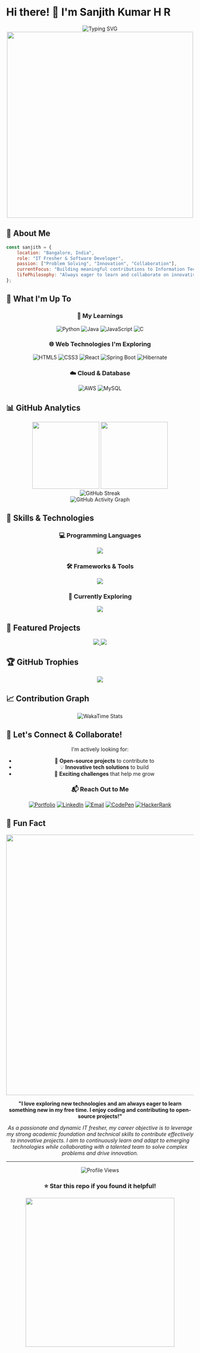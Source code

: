 # Hi there! 👋 I'm Sanjith Kumar H R

<div align="center">
  <img src="https://readme-typing-svg.herokuapp.com?font=Fira+Code&size=30&duration=3000&pause=1000&color=00D4FF&center=true&vCenter=true&width=600&lines=IT+Fresher+%7C+Software+Developer;Passionate+Problem+Solver;Always+Learning+New+Technologies;Building+Innovative+Solutions" alt="Typing SVG" />
</div>

<div align="center">
  <img src="https://user-images.githubusercontent.com/74038190/225813708-98b745f2-7d22-48cf-9150-083f1b00d6c9.gif" width="500">
</div>

## 🚀 About Me

```javascript
const sanjith = {
    location: "Bangalore, India",
    role: "IT Fresher & Software Developer",
    passion: ["Problem Solving", "Innovation", "Collaboration"],
    currentFocus: "Building meaningful contributions to Information Technology",
    lifePhilosophy: "Always eager to learn and collaborate on innovative projects!"
};
```

## 🎯 What I'm Up To

<div align="center">

### 🔭 My Learnings
![Python](https://img.shields.io/badge/Python-3776AB?style=for-the-badge&logo=python&logoColor=white)
![Java](https://img.shields.io/badge/Java-ED8B00?style=for-the-badge&logo=java&logoColor=white)
![JavaScript](https://img.shields.io/badge/JavaScript-F7DF1E?style=for-the-badge&logo=javascript&logoColor=black)
![C](https://img.shields.io/badge/C-00599C?style=for-the-badge&logo=c&logoColor=white)

### 🌐 Web Technologies I'm Exploring
![HTML5](https://img.shields.io/badge/HTML5-E34F26?style=for-the-badge&logo=html5&logoColor=white)
![CSS3](https://img.shields.io/badge/CSS3-1572B6?style=for-the-badge&logo=css3&logoColor=white)
![React](https://img.shields.io/badge/React-20232A?style=for-the-badge&logo=react&logoColor=61DAFB)
![Spring Boot](https://img.shields.io/badge/Spring_Boot-6DB33F?style=for-the-badge&logo=spring-boot&logoColor=white)
![Hibernate](https://img.shields.io/badge/Hibernate-59666C?style=for-the-badge&logo=hibernate&logoColor=white)

### ☁️ Cloud & Database
![AWS](https://img.shields.io/badge/AWS-232F3E?style=for-the-badge&logo=amazon-aws&logoColor=white)
![MySQL](https://img.shields.io/badge/MySQL-4479A1?style=for-the-badge&logo=mysql&logoColor=white)

</div>

## 📊 GitHub Analytics

<div align="center">
  <img height="180em" src="https://github-readme-stats.vercel.app/api?username=Sanjith7760&show_icons=true&theme=tokyonight&include_all_commits=true&count_private=true"/>
  <img height="180em" src="https://github-readme-stats.vercel.app/api/top-langs/?username=Sanjith7760&layout=compact&langs_count=8&theme=tokyonight"/>
</div>

<div align="center">
  <img src="https://github-readme-streak-stats.herokuapp.com/?user=Sanjith7760&theme=tokyonight" alt="GitHub Streak" />
</div>

<div align="center">
  <img src="https://github-readme-activity-graph.vercel.app/graph?username=Sanjith7760&theme=tokyo-night&bg_color=1a1b27&color=628fdb&line=628fdb&point=628fdb&area=true&hide_border=true" alt="GitHub Activity Graph" />
</div>

## 🎨 Skills & Technologies

<div align="center">

### 💻 Programming Languages
<img src="https://skillicons.dev/icons?i=c,java,python,js,html,css" />

### 🛠️ Frameworks & Tools
<img src="https://skillicons.dev/icons?i=react,spring,hibernate,mysql,aws,git,github,vscode,eclipse" />

### 🎯 Currently Exploring
<img src="https://skillicons.dev/icons?i=nodejs,docker,kubernetes,mongodb" />

</div>

## 🌟 Featured Projects

<div align="center">
  <a href="https://github.com/Sanjith7760/project1">
    <img src="https://github-readme-stats.vercel.app/api/pin/?username=Sanjith7760&repo=project1&theme=tokyonight" />
  </a>
  <a href="https://github.com/Sanjith7760/project2">
    <img src="https://github-readme-stats.vercel.app/api/pin/?username=Sanjith7760&repo=project2&theme=tokyonight" />
  </a>
</div>

## 🏆 GitHub Trophies

<div align="center">
  <img src="https://github-profile-trophy.vercel.app/?username=Sanjith7760&theme=tokyonight&no-frame=false&no-bg=false&margin-w=4" />
</div>

## 📈 Contribution Graph

<div align="center">
  <img src="https://github-readme-stats.vercel.app/api/wakatime?username=@Sanjith7760&theme=tokyonight" alt="WakaTime Stats" />
</div>

## 🤝 Let's Connect & Collaborate!

<div align="center">

I'm actively looking for:
- 🚀 **Open-source projects** to contribute to
- 💡 **Innovative tech solutions** to build
- 🌟 **Exciting challenges** that help me grow

### 📬 Reach Out to Me

[![Portfolio](https://img.shields.io/badge/Portfolio-FF5722?style=for-the-badge&logo=todoist&logoColor=white)]((http://sanjithkumarhr.netlify.app/))
[![LinkedIn](https://img.shields.io/badge/LinkedIn-0077B5?style=for-the-badge&logo=linkedin&logoColor=white)](https://linkedin.com/in/Sanjith7760)
[![Email](https://img.shields.io/badge/Email-D14836?style=for-the-badge&logo=gmail&logoColor=white)](mailto:sanjith.hangala@gmail.com)
[![CodePen](https://img.shields.io/badge/CodePen-000000?style=for-the-badge&logo=codepen&logoColor=white)](https://codepen.io/Sanjith7760)
[![HackerRank](https://img.shields.io/badge/HackerRank-2EC866?style=for-the-badge&logo=hackerrank&logoColor=white)]((https://www.hackerrank.com/profile/sanjith_hangala))

</div>

## 💝 Fun Fact

<div align="center">
  <img src="https://user-images.githubusercontent.com/74038190/212284100-561aa473-3905-4a80-b561-0d28506553ee.gif" width="700">
  
  **"I love exploring new technologies and am always eager to learn something new in my free time. I enjoy coding and contributing to open-source projects!"** 
  
  *As a passionate and dynamic IT fresher, my career objective is to leverage my strong academic foundation and technical skills to contribute effectively to innovative projects. I aim to continuously learn and adapt to emerging technologies while collaborating with a talented team to solve complex problems and drive innovation.*
</div>

---

<div align="center">
  <img src="https://komarev.com/ghpvc/?username=Sanjith7760&style=for-the-badge&color=blue" alt="Profile Views" />
  
  ### ⭐ Star this repo if you found it helpful!
  
  <img src="https://user-images.githubusercontent.com/74038190/212284158-e840e285-664b-44d7-b79b-e264b5e54825.gif" width="400">
</div>
